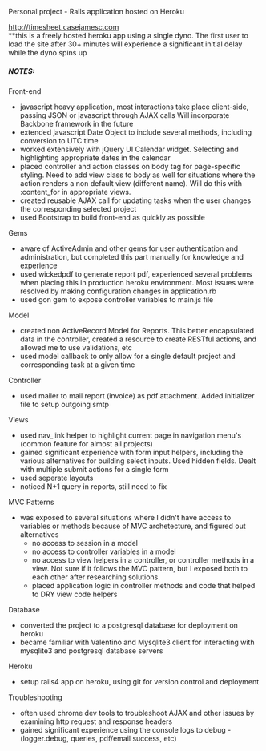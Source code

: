 Personal project - Rails application hosted on Heroku

http://timesheet.casejamesc.com </br>
**this is a freely hosted heroku app using a single dyno. The first user to load the site after 30+ minutes will experience a significant initial delay while the dyno spins up

##### NOTES:

Front-end
  - javascript heavy application, most interactions take place client-side, passing JSON or javascript through AJAX calls
  Will incorporate Backbone framework in the future
  - extended javascript Date Object to include several methods, including conversion to UTC time
  - worked extensively with jQuery UI Calendar widget. Selecting and highlighting appropriate dates in the calendar
  - placed controller and action classes on body tag for page-specific styling. Need to add view class to body as well for situations where the action renders a non default view (different name). Will do this with :content_for in appropriate views.
  - created reusable AJAX call for updating tasks when the user changes the corresponding selected project
  - used Bootstrap to build front-end as quickly as possible 
    
Gems
  - aware of ActiveAdmin and other gems for user authentication and administration, but completed this part manually for knowledge and experience
  - used wickedpdf to generate report pdf, experienced several problems when placing this in production heroku environment. Most issues were resolved by making configuration changes in application.rb
  - used gon gem to expose controller variables to main.js file

Model
  - created non ActiveRecord Model for Reports. This better encapsulated data in the controller, created a resource to create RESTful actions, and allowed me to use validations, etc
  - used model callback to only allow for a single default project and corresponding task at a given time 

Controller
  - used mailer to mail report (invoice) as pdf attachment. Added initializer file to setup outgoing smtp

Views
  - used nav_link helper to highlight current page in navigation menu's (common feature for almost all projects)
  - gained significant experience with form input helpers, including the various alternatives for building select inputs. Used hidden fields. Dealt with multiple submit actions for a single form 
  - used seperate layouts
  - noticed N+1 query in reports, still need to fix

MVC Patterns
  - was exposed to several situations where I didn't have access to variables or methods because of MVC archetecture, and figured out alternatives
    - no access to session in a model
    - no access to controller variables in a model
    - no access to view helpers in a controller, or controller methods in a view. Not sure if it follows the MVC pattern, but I exposed both to each other after researching solutions.
    - placed application logic in controller methods and code that helped to DRY view code helpers

Database
  - converted the project to a postgresql database for deployment on heroku
  - became familiar with Valentino and Mysqlite3 client for interacting with mysqlite3 and postgresql database servers

Heroku
  - setup rails4 app on heroku, using git for version control and deployment

Troubleshooting
  - often used chrome dev tools to troubleshoot AJAX and other issues by examining http request and response headers
  - gained significant experience using the console logs to debug - (logger.debug, queries, pdf/email success, etc)
